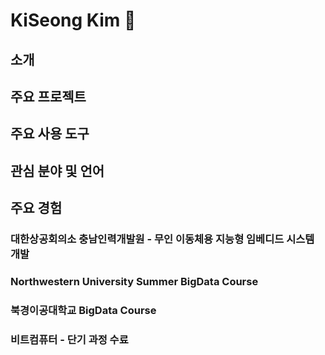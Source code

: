 # KiSeong Kim 👋


## 소개


## 주요 프로젝트


## 주요 사용 도구


## 관심 분야 및 언어


## 주요 경험
### 대한상공회의소 충남인력개발원 - 무인 이동체용 지능형 임베디드 시스템 개발

### Northwestern University Summer BigData Course

### 북경이공대학교 BigData Course

### 비트컴퓨터 - 단기 과정 수료

